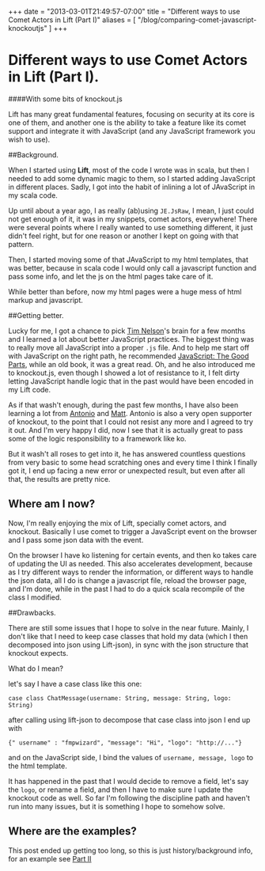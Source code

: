 +++
date = "2013-03-01T21:49:57-07:00"
title = "Different ways to use Comet Actors in Lift (Part I)"
aliases = [
	"/blog/comparing-comet-javascript-knockoutjs"
]
+++

[title: ]: /
[category: Lift]: /
[date: 2013/3/1]: /
[tags: {lift, Scala, comet actors, comet, actors, knockoutjs, javascript}]: /

# Different ways to use Comet Actors in Lift (Part I).
####With some bits of knockout.js

Lift has many great fundamental features, focusing on security at its core is one of them, and another one is the ability to take a feature like its comet support and integrate it with JavaScript (and any JavaScript framework you wish to use).


##Background.

When I started using **Lift**, most of the code I wrote was in scala, but then I needed to add some dynamic magic to them, so I started adding JavaScript in different places. Sadly, I got into the habit of inlining a lot of JAvaScript in my scala code.

Up until about a year ago, I as really (ab)using `JE.JsRaw`, I mean, I just could not get enough of it, it was in my snippets, comet actors, everywhere! There were several points where I really wanted to use something different, it just didn't feel right, but for one reason or another I kept on going with that pattern.

Then, I started moving some of that JAvaScript to my html templates, that was better, because in scala code I would only call a javascript function and pass some info, and let the js on the html pages take care of it.

While better than before, now my html pages were a huge mess of html markup and javascript.

##Getting better.

Lucky for me, I got a chance to pick [Tim Nelson](https://twitter.com/eltimn)'s brain for a few months and I learned a lot about better JavaScript practices. The biggest thing was to really move all JavaScript into a proper `.js` file. And to help me start off with JavaScript on the right path, he recommended [JavaScript: The Good Parts](http://books.google.com/books?id=PXa2bby0oQ0C&source=gbs_slider_cls_metadata_1_mylibrary), while an old book, it was a great read. Oh, and he also introduced me to knockout.js, even though I showed a lot of resistance to it, I felt dirty letting JavaScript handle logic that in the past would have been encoded in my Lift code.

As if that wash't enough, during the past few months, I have also been learning a lot from [Antonio](https://twitter.com/lightfiend) and [Matt](https://twitter.com/farmdawgnation). Antonio is also a very open supporter of knockout, to the point that I could not resist any more and I agreed to try it out. And I'm very happy I did, now I see that it is actually great to pass some of the logic responsibility to a framework like ko.

But it wash't all roses to get into it, he has answered countless questions from very basic to some head scratching ones and every time I think I finally got it, I end up facing a new error or unexpected result, but even after all that, the results are pretty nice.

## Where am I now?

Now, I'm really enjoying the mix of Lift, specially comet actors, and knockout. Basically I use comet to trigger a JavaScript event on the browser and I pass some json data with the event.

On the browser I have ko listening for certain events, and then ko takes care of updating the UI as needed. This also accelerates development, because as I try different ways to render the information, or different ways to handle the json data, all I do is change a javascript file, reload the browser page, and I'm done, while in the past I had to do a quick scala recompile of the class I modified.

##Drawbacks.

There are still some issues that I hope to solve in the near future. Mainly, I don't like that I need to keep case classes that hold my data (which I then decomposed into json using Lift-json), in sync with the json structure that knockout expects.

What do I mean?

let's say I have a case class like this one:

```
case class ChatMessage(username: String, message: String, logo: String)

```

after calling using lift-json to decompose that case class into json I end up with

```
{" username" : "fmpwizard", "message": "Hi", "logo": "http://..."}
```

and on the JavaScript side, I bind the values of `username, message, logo` to the html template.

It has happened in the past that I would decide to remove a field, let's say the `logo`, or rename a field, and then I have to make sure I update the knockout code as well. So far I'm following the discipline path and haven't run into many issues, but it is something I hope to somehow solve.

## Where are the examples?

This post ended up getting too long, so this is just history/background info, for an example see [Part II](https://fmpwizard.telegr.am/blog/comparing-comet-javascript-knockoutjs-part-ii)
